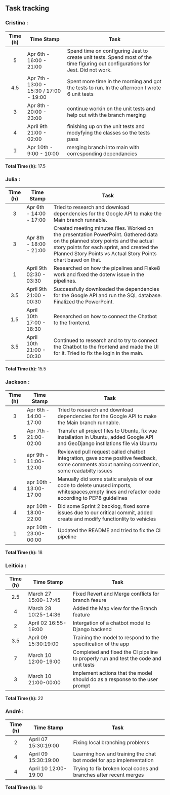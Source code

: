 ## Task tracking

### Cristina :

| Time (h) | Time Stamp                              | Task                                                                                                                            |
| :------: | --------------------------------------- | ------------------------------------------------------------------------------------------------------------------------------- |
|    5     | Apr 6th - 16:00 - 21:00                 | Spend time on configuring Jest to create unit tests. Spend most of the time figuring out configurations for Jest. Did not work. |
|   4.5    | Apr 7th - 13:00 - 15:30 / 17:00 - 19:00 | Spent more time in the morning and got the tests to run. In the afternoon I wrote 6 unit tests                                  |
|3 | Apr 8th - 20:00 - 23:00| continue workin on the unit tests and help out with the branch merging|
|4| April 9th 21:00 - 02:00 | finishing up on the unit tests and modyfying the classes so the tests pass| 
| 1 | Apr 10th - 9:00 - 10:00 | merging branch into main with corresponding dependancies|

**Total Time (h):** 17.5

### Julia :

| Time (h) | Time Stamp              | Task                                                                                                                                                                                                                                          |
| :------: | ----------------------- | --------------------------------------------------------------------------------------------------------------------------------------------------------------------------------------------------------------------------------------------- |
|    3     | Apr 6th - 14:00 - 17:00 | Tried to research and download dependencies for the Google API to make the Main branch runnable. |
|    3     | Apr 8th - 18:00 - 21:00 | Created meeting minutes files. Worked on the presentation PowerPoint. Gathered data on the planned story points and the actual story points for each sprint, and created the Planned Story Points vs Actual Story Points chart based on that. |
|    1     | April 9th 02:30 - 03:30 | Researched on how the pipelines and Flake8 work and fixed the dotenv issue in the pipelines. |
|    3.5     | April 9th 21:00 - 00:30 | Successfully downloaded the dependencies for the Google API and run the SQL database. Finalized the PowerPoint. |
|    1.5     | April 10th 17:00 - 18:30 | Researched on how to connect the Chatbot to the frontend. |
|    3.5     | April 10th 21:00 - 00:30 | Continued to research and to try to connect the Chatbot to the frontend and made the UI for it. Tried to fix the login in the main. |

**Total Time (h):** 15.5

### Jackson :

| Time (h) | Time Stamp              | Task                                                                                                                                           |
| :------: | ----------------------- | ---------------------------------------------------------------------------------------------------------------------------------------------- |
|    3     | Apr 6th - 14:00 - 17:00 | Tried to research and download dependencies for the Google API to make the Main branch runnable.                                               |
|    5    | Apr 7th - 21:00-02:00   | Transfer all project files to Ubuntu, fix vue installation in Ubuntu, added Google API and GeoDjango instllations file via Ubuntu              |
|    1     | apr 9th - 11:00-12:00   | Reviewed pull request called chatbot integration, gave some positive feedback, some comments about naming convention, some readabilty issues   |
|    4     | apr 10th - 13:00-17:00  | Manually did some static analysis of our code to delete unused imports, whitespaces,empty lines and refactor code according to PEP8 guidelines |
|    4     | apr 10th - 18:00-22:00  | Did some Sprint 2 backlog, fixed some issues due to our critical commit, added create and modify functionlity to vehicles                      |
|    1     | apr 10th - 23:00-00:00  | Updated the README and tried to fix the CI pipeline                    |


**Total Time (h):** 18

### Leiticia :

| Time (h) | Time Stamp           | Task                                                                                 |
| :------: | -------------------- | ------------------------------------------------------------------------------------ |
|   2.5    | March 27 15:00-17:45 | Fixed Revert and Merge conflicts for branch feaure                                   |
|    4     | March 28 10:25-14:36 | Added the Map view for the Branch feature                                            |
|    2     | April 02 16:55-19:00 | Intergation of a chatbot model to Django backend                                     |
|   3.5    | April 09 15:30:19:00 | Training the model to respond to the specification of the app                        |
|    7     | March 10 12:00-19:00 | Completed and fixed the CI pipeline to properly run and test the code and unit tests |
|    3     | March 10 21:00-00:00 | Implement actions that the model should do as a response to the user prompt          |

**Total Time (h):** 22

### André :

| Time (h) | Time Stamp           | Task                                                                                 |
| :------: | -------------------- | ------------------------------------------------------------------------------------ |
|    2     | April 07 15:30:19:00 | Fixing local branching problems                                                      |
|    4     | April 09 15:30:19:00 | Learning how and training the chat bot model for app implementation                  |
|    4     | April 10 12:00-19:00 | Trying to fix broken local codes and branches after recent merges                    |

**Total Time (h):** 10
